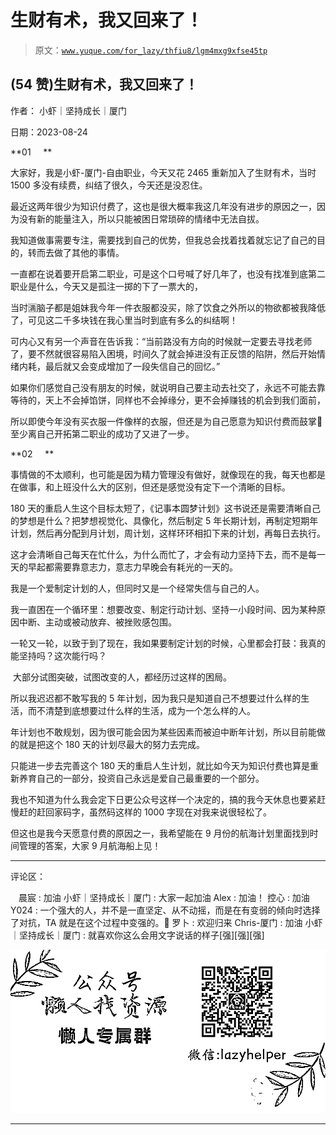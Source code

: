 # 生财有术，我又回来了！

> 原文：[`www.yuque.com/for_lazy/thfiu8/lgm4mxg9xfse45tp`](https://www.yuque.com/for_lazy/thfiu8/lgm4mxg9xfse45tp)

## (54 赞)生财有术，我又回来了！

作者： 小虾｜坚持成长｜厦门

日期：2023-08-24

**01     **

大家好，我是小虾-厦门-自由职业，今天又花 2465 重新加入了生财有术，当时 1500 多没有续费，纠结了很久，今天还是没忍住。

最近这两年很少为知识付费了，这也是很大概率我这几年没有进步的原因之一，因为没有新的能量注入，所以只能被困日常琐碎的情绪中无法自拔。

我知道做事需要专注，需要找到自己的优势，但我总会找着找着就忘记了自己的目的，转而去做了其他的事情。

一直都在说着要开启第二职业，可是这个口号喊了好几年了，也没有找准到底第二职业是什么，今天又是孤注一掷的下了一票大的，

当时🈵️脑子都是姐妹我今年一件衣服都没买，除了饮食之外所以的物欲都被我降低了，可见这二千多块钱在我心里当时到底有多么的纠结啊！

可内心又有另一个声音在告诉我：“当前路没有方向的时候就一定要去寻找老师了，要不然就很容易陷入困境，时间久了就会掉进没有正反馈的陷阱，然后开始情绪内耗，最后就又会变成增加了一段失信自己的回忆。”

如果你们感觉自己没有朋友的时候，就说明自己要主动去社交了，永远不可能去靠等待的，天上不会掉馅饼，同样也不会掉缘分，更不会掉赚钱的机会到我们面前，

所以即使今年没有买衣服一件像样的衣服，但还是为自己愿意为知识付费而鼓掌👏至少离自己开拓第二职业的成功了又进了一步。

**02     **

事情做的不太顺利，也可能是因为精力管理没有做好，就像现在的我，每天也都是在做事，和上班没什么大的区别，但还是感觉没有定下一个清晰的目标。

180 天的重启人生这个目标太短了，《记事本圆梦计划》这书说还是需要清晰自己的梦想是什么？把梦想视觉化、具像化，然后制定 5 年长期计划，再制定短期年计划，然后再分配到月计划，周计划，这样环环相扣下来的计划，再每日去执行。

这才会清晰自己每天在忙什么，为什么而忙了，才会有动力坚持下去，而不是每一天的早起都需要靠意志力，意志力早晚会有耗光的一天的。

我是一个爱制定计划的人，但同时又是一个经常失信与自己的人。

我一直困在一个循环里：想要改变、制定行动计划、坚持一小段时间、因为某种原因中断、主动或被动放弃、被挫败感包围。

一轮又一轮，以致于到了现在，我如果要制定计划的时候，心里都会打鼓：我真的能坚持吗？这次能行吗？

 大部分试图突破，试图改变的人，都经历过这样的困局。

所以我迟迟都不敢写我的 5 年计划，因为我只是知道自己不想要过什么样的生活，而不清楚到底想要过什么样的生活，成为一个怎么样的人。

年计划也不敢规划，因为很可能会因为某些因素而被迫中断年计划，所以目前能做的就是把这个 180 天的计划尽最大的努力去完成。

只能进一步去完善这个 180 天的重启人生计划，就比如今天为知识付费也算是重新养育自己的一部分，投资自己永远是爱自己最重要的一个部分。

我也不知道为什么我会定下日更公众号这样一个决定的，搞的我今天休息也要紧赶慢赶的赶回家码字，虽然码这样的 1000 字现在对我来说很轻松了。

但这也是我今天愿意付费的原因之一，我希望能在 9 月份的航海计划里面找到时间管理的答案，大家 9 月航海船上见！

* * *

评论区：

ㅤ晨宸 : 加油
小虾｜坚持成长｜厦门 : 大家一起加油
Alex : 加油！
控心 : 加油
Y024 : 一个强大的人，并不是一直坚定、从不动摇，而是在有变弱的倾向时选择了对抗，TA 就是在这个过程中变强的。💪
罗卜 : 欢迎归来
Chris-厦门 : 加油
小虾｜坚持成长｜厦门 : 就喜欢你这么会用文字说话的样子[强][强][强]

![](img/1c37d505930596d12a88ab23e11aa07a.png)

* * *